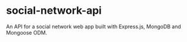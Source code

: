 # social-network-api
An API for a social network web app built with Express.js, MongoDB and Mongoose ODM.
